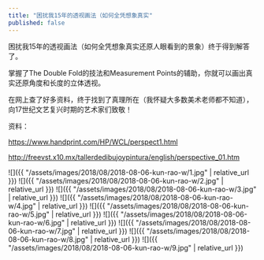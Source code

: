 ```yaml
---
title: "困扰我15年的透视画法（如何全凭想象真实"
published: false
---
```

困扰我15年的透视画法（如何全凭想象真实还原人眼看到的景象）终于得到解答了。

掌握了The Double Fold的技法和Measurement Points的辅助，你就可以画出真实还原角度和长度的立体透视。

在网上查了好多资料，终于找到了真理所在（我怀疑大多数美术老师都不知道），向17世纪文艺复兴时期的艺术家们致敬！

资料：

https://www.handprint.com/HP/WCL/perspect1.html

http://freevst.x10.mx/tallerdedibujoypintura/english/perspective_01.htm



![]({{ "/assets/images/2018/08/2018-08-06-kun-rao-w/1.jpg" | relative_url }})
![]({{ "/assets/images/2018/08/2018-08-06-kun-rao-w/2.jpg" | relative_url }})
![]({{ "/assets/images/2018/08/2018-08-06-kun-rao-w/3.jpg" | relative_url }})
![]({{ "/assets/images/2018/08/2018-08-06-kun-rao-w/4.jpg" | relative_url }})
![]({{ "/assets/images/2018/08/2018-08-06-kun-rao-w/5.jpg" | relative_url }})
![]({{ "/assets/images/2018/08/2018-08-06-kun-rao-w/6.jpg" | relative_url }})
![]({{ "/assets/images/2018/08/2018-08-06-kun-rao-w/7.jpg" | relative_url }})
![]({{ "/assets/images/2018/08/2018-08-06-kun-rao-w/8.jpg" | relative_url }})
![]({{ "/assets/images/2018/08/2018-08-06-kun-rao-w/9.jpg" | relative_url }})

